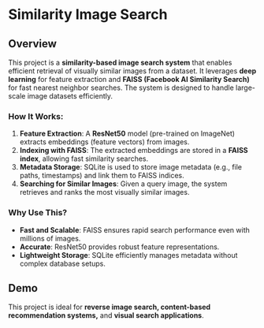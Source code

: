 # Similarity Image Search

## Overview

This project is a **similarity-based image search system** that enables efficient retrieval of visually similar images from a dataset. It leverages **deep learning** for feature extraction and **FAISS (Facebook AI Similarity Search)** for fast nearest neighbor searches. The system is designed to handle large-scale image datasets efficiently.

### How It Works:

1. **Feature Extraction**: A **ResNet50** model (pre-trained on ImageNet) extracts embeddings (feature vectors) from images.
2. **Indexing with FAISS**: The extracted embeddings are stored in a **FAISS index**, allowing fast similarity searches.
3. **Metadata Storage**: SQLite is used to store image metadata (e.g., file paths, timestamps) and link them to FAISS indices.
4. **Searching for Similar Images**: Given a query image, the system retrieves and ranks the most visually similar images.

### Why Use This?

- **Fast and Scalable**: FAISS ensures rapid search performance even with millions of images.
- **Accurate**: ResNet50 provides robust feature representations.
- **Lightweight Storage**: SQLite efficiently manages metadata without complex database setups.

## Demo

This project is ideal for **reverse image search, content-based recommendation systems,** and **visual search applications**.
